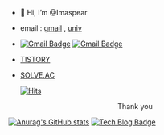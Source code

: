 - 👋 Hi, I’m @Imaspear
- email : [gmail](rjsckdd12@gmail.com) , [univ](geonc123@pukyong.ac.kr)
- [![Gmail Badge](https://img.shields.io/badge/Gmail-d14836?style=flat-square&logo=Gmail&logoColor=white&link=rjsckdd12@gmail.com)](rjsckdd12@gmail.com)
	[![Gmail Badge](https://img.shields.io/badge/Gmail-d14836?style=flat-square&logo=Gmail&logoColor=white&link=geonc123@pukyong.ac.kr)](geonc123@pukyong.ac.krm)
	
- [TISTORY](https://imspear.tistory.com)
- [SOLVE.AC](https://solved.ac/profile/geonc123)


  [![Hits](https://hits.seeyoufarm.com/api/count/incr/badge.svg?url=https%3A%2F%2Fgithub.com%2FImaspear&count_bg=%239A9B9A&title_bg=%23555555&icon=&icon_color=%23E7E7E7&title=hits&edge_flat=false)](https://hits.seeyoufarm.com)

<center>
    Thank you
</center>



<!---
Imaspear/Imaspear is a ✨ special ✨ repository because its `README.md` (this file) appears on your GitHub profile.
You can click the Preview link to take a look at your changes.
--->

[![Anurag's GitHub stats](https://github-readme-stats.vercel.app/api?username=Imaspear)](https://github.com/anuraghazra/github-readme-stats)
[![Tech Blog Badge](http://img.shields.io/badge/-Tech%20blog-black?style=flat-square&logo=github&link=https://imaspear.github.io/ImaspearBlog/)](https://imaspear.github.io/ImaspearBlog//)
	
